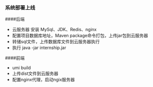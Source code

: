 ### 系统部署上线

####后端
* 云服务器  安装 MySql、JDK、Redis、nginx
* 配置项目数据库地址，Maven package命令打包，上传jar包到云服务器
* 转储sql文件，上传数据库文件到云服务器执行
* 执行 java -jar internship.jar

####前端
* umi build
* 上传dist文件到云服务器
* 配置nginx代理，启动ngix服务器

